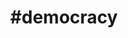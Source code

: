 ---
category: 'projects'
title: "#democracy"
description: "Real-time nowcasting public opinion polls in the 2020 Democratic primaries using Twitter, NLP, and Bayesian modelling"
link: "https://benlevyx.github.io/twitter-polling/"
background: "rgb(204, 102, 0)"
tools: ["Python", "spaCy", "keras", "TWINT"]
---
